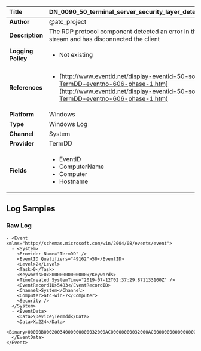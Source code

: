 | Title              | DN_0090_50_terminal_server_security_layer_detected_an_error       |
|:-------------------|:------------------|
| **Author**         | @atc_project        |
| **Description**    | The RDP protocol component <component> detected an error in the  protocol stream and has disconnected the client |
| **Logging Policy** | <ul><li> Not existing </li></ul> |
| **References**     | <ul><li>[http://www.eventid.net/display-eventid-50-source-TermDD-eventno-606-phase-1.htm](http://www.eventid.net/display-eventid-50-source-TermDD-eventno-606-phase-1.htm)</li></ul> |
| **Platform**       | Windows    |
| **Type**           | Windows Log        |
| **Channel**        | System     |
| **Provider**       | TermDD    |
| **Fields**         | <ul><li>EventID</li><li>ComputerName</li><li>Computer</li><li>Hostname</li></ul> |


## Log Samples

### Raw Log

```
- <Event xmlns="http://schemas.microsoft.com/win/2004/08/events/event">
  - <System>
    <Provider Name="TermDD" /> 
    <EventID Qualifiers="49162">50</EventID> 
    <Level>2</Level> 
    <Task>0</Task> 
    <Keywords>0x80000000000000</Keywords> 
    <TimeCreated SystemTime="2019-07-12T02:37:29.871133100Z" /> 
    <EventRecordID>5483</EventRecordID> 
    <Channel>System</Channel> 
    <Computer>atc-win-7</Computer> 
    <Security /> 
  </System>
  - <EventData>
    <Data>\Device\Termdd</Data> 
    <Data>X.224</Data> 
    <Binary>00000B00020034000000000032000AC00000000032000AC0000000000000000000000000000000000B00000016030100C30100</Binary> 
  </EventData>
</Event>
```




